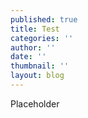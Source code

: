 ```yaml
---
published: true
title: Test
categories: ''
author: ''
date: ''
thumbnail: ''
layout: blog
---
```

Placeholder

